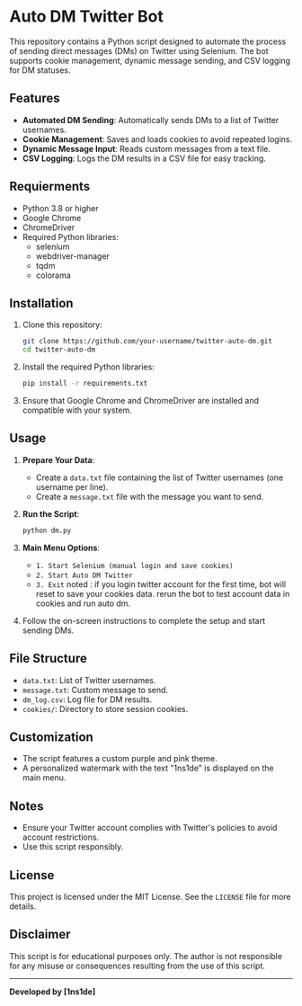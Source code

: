 # Auto DM Twitter Bot

This repository contains a Python script designed to automate the process of sending direct messages (DMs) on Twitter using Selenium. The bot supports cookie management, dynamic message sending, and CSV logging for DM statuses.

## Features

- **Automated DM Sending**: Automatically sends DMs to a list of Twitter usernames.
- **Cookie Management**: Saves and loads cookies to avoid repeated logins.
- **Dynamic Message Input**: Reads custom messages from a text file.
- **CSV Logging**: Logs the DM results in a CSV file for easy tracking.

## Requierments
* Python 3.8 or higher
* Google Chrome
* ChromeDriver
* Required Python libraries:
  - selenium
  - webdriver-manager
  - tqdm
  - colorama

## Installation

1. Clone this repository:

   ```bash
   git clone https://github.com/your-username/twitter-auto-dm.git
   cd twitter-auto-dm
   ```

2. Install the required Python libraries:

   ```bash
   pip install -r requirements.txt
   ```

3. Ensure that Google Chrome and ChromeDriver are installed and compatible with your system.

## Usage

1. **Prepare Your Data**:

   - Create a `data.txt` file containing the list of Twitter usernames (one username per line).
   - Create a `message.txt` file with the message you want to send.

2. **Run the Script**:

   ```bash
   python dm.py
   ```

3. **Main Menu Options**:

   - `1. Start Selenium (manual login and save cookies)`
   - `2. Start Auto DM Twitter`
   - `3. Exit`
noted : if you login twitter account for the first time, bot will reset to save your cookies data. rerun the bot to test account data in cookies and run auto dm.

4. Follow the on-screen instructions to complete the setup and start sending DMs.

## File Structure

- `data.txt`: List of Twitter usernames.
- `message.txt`: Custom message to send.
- `dm_log.csv`: Log file for DM results.
- `cookies/`: Directory to store session cookies.

## Customization

- The script features a custom purple and pink theme.
- A personalized watermark with the text "1ns1de" is displayed on the main menu.

## Notes

- Ensure your Twitter account complies with Twitter's policies to avoid account restrictions.
- Use this script responsibly.

## License

This project is licensed under the MIT License. See the `LICENSE` file for more details.

## Disclaimer

This script is for educational purposes only. The author is not responsible for any misuse or consequences resulting from the use of this script.

---

**Developed by [1ns1de]**

